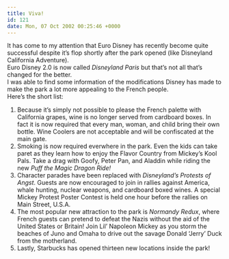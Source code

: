 ```yaml
---
title: Viva!
id: 121
date: Mon, 07 Oct 2002 00:25:46 +0000
---
```


It has come to my attention that Euro Disney has recently become quite successful despite it’s flop shortly after the park opened (like Disneyland California Adventure).  
 Euro Disney <span class="caps">2.0</span> is now called *Disneyland Paris* but that’s not all that’s changed for the better.  
 I was able to find some information of the modifications Disney has made to make the park a lot more appealing to the French people.  
 Here’s the short list:  
 1. Because it’s simply not possible to please the French palette with California grapes, wine is no longer served from cardboard boxes. In fact it is now required that every man, woman, and child bring their own bottle. Wine Coolers are not acceptable and will be confiscated at the main gate.  
 2. Smoking is now required everwhere in the park. Even the kids can take paret as they learn how to enjoy the Flavor Country from Mickey’s Kool Pals. Take a drag with Goofy, Peter Pan, and Aladdin while riding the new *Puff the Magic Dragon Ride!*  
 3. Character parades have been replaced with *Disneyland’s Protests of Angst*. Guests are now encouraged to join in rallies against America, whale hunting, nuclear weapons, and cardboard boxed wines. A special Mickey Protest Poster Contest is held one hour before the rallies on Main Street, U.S.A.  
 4. The most popular new attraction to the park is *Normandy Redux*, where French guests can pretend to defeat the Nazis without the aid of the United States or Britain! Join Lil’ Napoleon Mickey as you storm the beaches of Juno and Omaha to drive out the savage Donald ‘Jerry’ Duck from the motherland.  
 5. Lastly, Starbucks has opened thirteen new locations inside the park!


